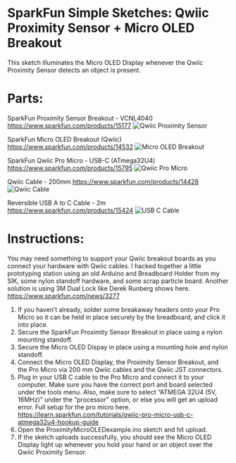 # SparkFun Simple Sketches: Qwiic Proximity Sensor + Micro OLED Breakout
This sketch illuminates the Micro OLED Display whenever the Qwiic Proximity Sensor detects an object is present.

# Parts:
SparkFun Proximity Sensor Breakout - VCNL4040
https://www.sparkfun.com/products/15177
![Qwiic Proximity Sensor](https://cdn.sparkfun.com//assets/parts/1/3/5/9/2/15177-SparkFun_Proximity_Sensor_Breakout_-_20cm__VCNL4040__Qwiic_-01.jpg)

SparkFun Micro OLED Breakout (Qwiic)
https://www.sparkfun.com/products/14532
![Micro OLED Breakout](https://cdn.sparkfun.com//assets/parts/1/2/6/2/1/14532-SparkFun_Micro_OLED_Breakout__Qwiic_-01.jpg)


SparkFun Qwiic Pro Micro - USB-C (ATmega32U4)
https://www.sparkfun.com/products/15795
![Qwiic Pro Micro](https://cdn.sparkfun.com//assets/parts/1/4/4/0/4/15795-Pro_Micro_C-01.jpg)

Qwiic Cable - 200mm
https://www.sparkfun.com/products/14428
![Qwiic Cable](https://cdn.sparkfun.com//assets/parts/1/2/4/5/4/14428-Qwiic_Cable_-_200mm-01.jpg)

Reversible USB A to C Cable - 2m
https://www.sparkfun.com/products/15424
![USB C Cable](https://cdn.sparkfun.com//assets/parts/1/3/9/8/3/15424-Reversible_USB_A_to_C_Cable_-_2m-01.jpg)

# Instructions:

You may need something to support your Qwiic breakout boards as you connect your hardware with Qwiic cables. I hacked together a little prototyping station using an old Arduino and Breadboard Holder from my SIK, some nylon standoff hardware, and some scrap particle board. Another solution is using 3M Dual Lock like Derek Runberg shows here. https://www.sparkfun.com/news/3277

1. If you haven’t already, solder some breakaway headers onto your Pro Micro so it can be held in place securely by the breadboard, and click it into place.
2. Secure the SparkFun Proximity Sensor Breakout in place using a nylon mounting standoff.
3. Secure the Micro OLED Dispay in place using a mounting hole and nylon standoff.
4. Connect the Micro OLED Display, the Proximity Sensor Breakout, and the Pro Micro via 200 mm Qwiic cables and the Qwiic JST connectors.
5. Plug in your USB C cable to the Pro Micro and connect it to your computer. Make sure you have the correct port and board selected under the tools menu. Also, make sure to select “ATMEGA 32U4 (5V, 16MHz)” under the “processor” option, or else you will get an upload error. Full setup for the pro micro here. https://learn.sparkfun.com/tutorials/qwiic-pro-micro-usb-c-atmega32u4-hookup-guide
6. Open the ProximityMicroOLEDexample.ino sketch and hit upload.
7. If the sketch uploads successfully, you should see the Micro OLED Display light up whenever you hold your hand or an object over the Qwiic Proximity Sensor.




